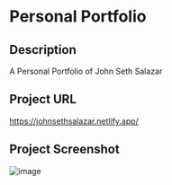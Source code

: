 ﻿# Personal Portfolio

## Description
A Personal Portfolio of John Seth Salazar

## Project URL
https://johnsethsalazar.netlify.app/

## Project Screenshot
![image](https://user-images.githubusercontent.com/24352433/228768442-1b2859f6-fb7f-44a5-b9bd-805c7ebdbf03.png)
